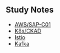 ## Study Notes
- [AWS/SAP-C01](./AWS/SAP-C01/README.md)
- [K8s/CKAD](./AWS/CKAD/README.md)
- [Istio](./Istio/README.md)
- [Kafka](./kafka/README.md)

